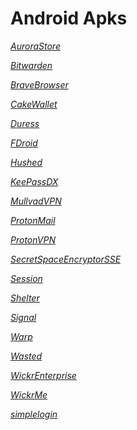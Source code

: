 # Android Apks


*[AuroraStore](https://github.com/oldstreetloft/android/raw/main/Apks/AuroraStore.apk)*


*[Bitwarden](https://github.com/oldstreetloft/android/raw/main/Apks/Bitwarden.apk)*


*[BraveBrowser](https://github.com/oldstreetloft/android/raw/main/Apks/BraveBrowser.apk)*


*[CakeWallet](https://github.com/oldstreetloft/android/raw/main/Apks/CakeWallet.apk)*


*[Duress](https://github.com/oldstreetloft/android/raw/main/Apks/Duress.apk)*


*[FDroid](https://github.com/oldstreetloft/android/raw/main/Apks/FDroid.apk)*


*[Hushed](https://github.com/oldstreetloft/android/raw/main/Apks/Hushed.apk)*


*[KeePassDX](https://github.com/oldstreetloft/android/raw/main/Apks/KeePassDX.apk)*


*[MullvadVPN](https://github.com/oldstreetloft/android/raw/main/Apks/MullvadVPN.apk)*


*[ProtonMail](https://github.com/oldstreetloft/android/raw/main/Apks/ProtonMail.apk)*


*[ProtonVPN](https://github.com/oldstreetloft/android/raw/main/Apks/ProtonVPN.apk)*


*[SecretSpaceEncryptorSSE](https://github.com/oldstreetloft/android/raw/main/Apks/SecretSpaceEncryptorSSE.apk)*


*[Session](https://github.com/oldstreetloft/android/raw/main/Apks/Session.apk)*


*[Shelter](https://github.com/oldstreetloft/android/raw/main/Apks/Shelter.apk)*


*[Signal](https://github.com/oldstreetloft/android/raw/main/Apks/Signal.apk)*


*[Warp](https://github.com/oldstreetloft/android/raw/main/Apks/Warp.apk)*


*[Wasted](https://github.com/oldstreetloft/android/raw/main/Apks/Wasted.apk)*


*[WickrEnterprise](https://github.com/oldstreetloft/android/raw/main/Apks/WickrEnterprise.apk)*


*[WickrMe](https://github.com/oldstreetloft/android/raw/main/Apks/WickrMe.apk)*


*[simplelogin](https://github.com/oldstreetloft/android/raw/main/Apks/simplelogin.apk)*
